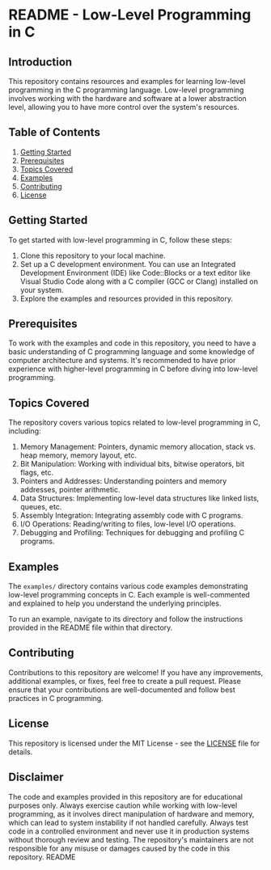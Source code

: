 # README - Low-Level Programming in C

## Introduction

This repository contains resources and examples for learning low-level programming in the C programming language. Low-level programming involves working with the hardware and software at a lower abstraction level, allowing you to have more control over the system's resources.

## Table of Contents

1. [Getting Started](#getting-started)
2. [Prerequisites](#prerequisites)
3. [Topics Covered](#topics-covered)
4. [Examples](#examples)
5. [Contributing](#contributing)
6. [License](#license)

## Getting Started

To get started with low-level programming in C, follow these steps:

1. Clone this repository to your local machine.
2. Set up a C development environment. You can use an Integrated Development Environment (IDE) like Code::Blocks or a text editor like Visual Studio Code along with a C compiler (GCC or Clang) installed on your system.
3. Explore the examples and resources provided in this repository.

## Prerequisites

To work with the examples and code in this repository, you need to have a basic understanding of C programming language and some knowledge of computer architecture and systems. It's recommended to have prior experience with higher-level programming in C before diving into low-level programming.

## Topics Covered

The repository covers various topics related to low-level programming in C, including:

1. Memory Management: Pointers, dynamic memory allocation, stack vs. heap memory, memory layout, etc.
2. Bit Manipulation: Working with individual bits, bitwise operators, bit flags, etc.
3. Pointers and Addresses: Understanding pointers and memory addresses, pointer arithmetic.
4. Data Structures: Implementing low-level data structures like linked lists, queues, etc.
5. Assembly Integration: Integrating assembly code with C programs.
6. I/O Operations: Reading/writing to files, low-level I/O operations.
7. Debugging and Profiling: Techniques for debugging and profiling C programs.

## Examples

The `examples/` directory contains various code examples demonstrating low-level programming concepts in C. Each example is well-commented and explained to help you understand the underlying principles.

To run an example, navigate to its directory and follow the instructions provided in the README file within that directory.

## Contributing

Contributions to this repository are welcome! If you have any improvements, additional examples, or fixes, feel free to create a pull request. Please ensure that your contributions are well-documented and follow best practices in C programming.

## License

This repository is licensed under the MIT License - see the [LICENSE](LICENSE) file for details.

## Disclaimer

The code and examples provided in this repository are for educational purposes only. Always exercise caution while working with low-level programming, as it involves direct manipulation of hardware and memory, which can lead to system instability if not handled carefully. Always test code in a controlled environment and never use it in production systems without thorough review and testing. The repository's maintainers are not responsible for any misuse or damages caused by the code in this repository.
README

